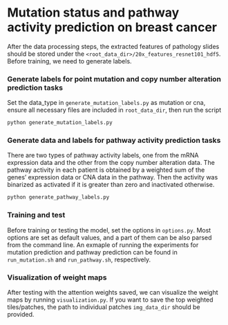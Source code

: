 # Mutation status and pathway activity prediction on breast cancer

After the data processing steps, the extracted features of pathology slides should be stored 
under the `<root_data_dir>/20x_features_resnet101_hdf5`. Before training, we need to generate 
labels.


### Generate labels for point mutation and copy number alteration prediction tasks
Set the data_type in `generate_mutation_labels.py` as mutation or cna, ensure all necessary files
are included in `root_data_dir`, then run the script
```bash
python generate_mutation_labels.py
```

### Generate data and labels for pathway activity prediction tasks
There are two types of pathway activity labels, one from the mRNA expression data and the other from
the copy number alteration data. The pathway activity in each patient is obtained by a weighted sum of 
the genes’ expression data or CNA data in the pathway. Then the activity was binarized as activated 
if it is greater than zero and inactivated otherwise.
```bash
python generate_pathway_labels.py
```

### Training and test
Before training or testing the model, set the options in ```options.py```. Most options are set as default values, 
and a part of them can be also parsed from the command line. An exmaple of running the experiments for mutation
prediction and pathway prediction can be found in `run_mutation.sh` and `run_pathway.sh`, respectively.

### Visualization of weight maps
After testing with the attention weights saved, we can visualize the weight maps by running `visualization.py`.
If you want to save the top weighted tiles/patches, the path to individual patches `img_data_dir` should be provided.